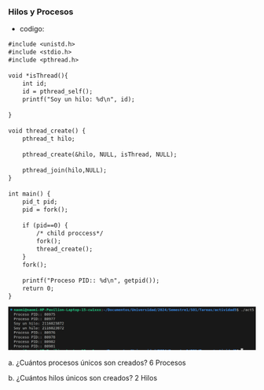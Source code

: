 ### Hilos y Procesos

- codigo: 

```
#include <unistd.h>
#include <stdio.h>
#include <pthread.h>

void *isThread(){
    int id;
    id = pthread_self();
    printf("Soy un hilo: %d\n", id);
    
}

void thread_create() {
    pthread_t hilo;
    
    pthread_create(&hilo, NULL, isThread, NULL);
    
    pthread_join(hilo,NULL);
}

int main() {
    pid_t pid;
    pid = fork();

    if (pid==0) {
        /* child proccess*/
        fork();
        thread_create();
    }
    fork();

    printf("Proceso PID:: %d\n", getpid()); 
    return 0;
}

```

![](respuestas.png)

a. ¿Cuántos procesos únicos son creados? 6 Procesos

b. ¿Cuántos hilos únicos son creados? 2 Hilos
